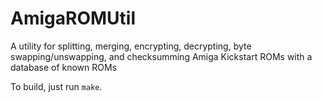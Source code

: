 # AmigaROMUtil
A utility for splitting, merging, encrypting, decrypting, byte swapping/unswapping, and checksumming Amiga Kickstart ROMs with a database of known ROMs

To build, just run `make`.